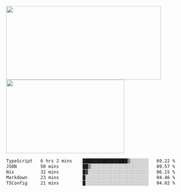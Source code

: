<a href="https://github.com/anuraghazra/github-readme-stats">
  <img height=200 width=420 align="center" src="https://github-readme-stats.vercel.app/api?username=airRnot1106&hide_title=true&show_icons=true&rank_icon=github" />
</a>
<a href="https://github.com/anuraghazra/convoychat">
  <img height=200 width=320 align="center" src="https://github-readme-stats.vercel.app/api/top-langs/?username=airRnot1106&hide_title=true&layout=compact&hide=html,css" />
</a>

<!--START_SECTION:waka-->

```txt
TypeScript   6 hrs 2 mins    █████████████████▒░░░░░░░   69.22 %
JSON         50 mins         ██▒░░░░░░░░░░░░░░░░░░░░░░   09.57 %
Nix          32 mins         █▓░░░░░░░░░░░░░░░░░░░░░░░   06.15 %
Markdown     23 mins         █░░░░░░░░░░░░░░░░░░░░░░░░   04.46 %
TSConfig     21 mins         █░░░░░░░░░░░░░░░░░░░░░░░░   04.02 %
```

<!--END_SECTION:waka-->

